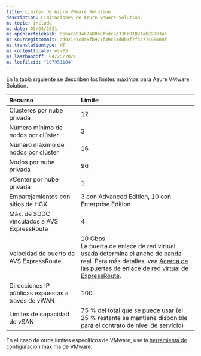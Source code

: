 ```yaml
---
title: Límites de Azure VMware Solution
description: Limitaciones de Azure VMware Solution.
ms.topic: include
ms.date: 03/24/2021
ms.openlocfilehash: 856aca934b7a80b8f5dc7e336b91821ab299b34c
ms.sourcegitcommit: ad921e1cde8fb973f39c31d0b3f7f3c77495600f
ms.translationtype: HT
ms.contentlocale: es-ES
ms.lasthandoff: 04/25/2021
ms.locfileid: "107951184"
---
```

<!-- Used in /azure/azure-resource-manager/management/azure-subscription-service-limits.md and concepts-networking.md -->

En la tabla siguiente se describen los límites máximos para Azure VMware Solution.

| **Recurso** | **Límite** |
| :-- | :-- |
| Clústeres por nube privada | 12 |
| Número mínimo de nodos por clúster | 3 |
| Número máximo de nodos por clúster | 16 |
| Nodos por nube privada | 96 |
| vCenter por nube privada | 1  |
| Emparejamientos con sitios de HCX | 3 con Advanced Edition, 10 con Enterprise Edition |
| Máx. de SDDC vinculados a AVS ExpressRoute | 4 |
| Velocidad de puerto de AVS ExpressRoute | 10 Gbps<br />La puerta de enlace de red virtual usada determina el ancho de banda real. Para más detalles, vea [Acerca de las puertas de enlace de red virtual de ExpressRoute](../../expressroute/expressroute-about-virtual-network-gateways.md). | 
| Direcciones IP públicas expuestas a través de vWAN | 100 |
| Límites de capacidad de vSAN | 75 % del total que se puede usar (el 25 % restante se mantiene disponible para el contrato de nivel de servicio)  |

En el caso de otros límites específicos de VMware, use la [herramienta de configuración máxima de VMware](https://configmax.vmware.com/).
